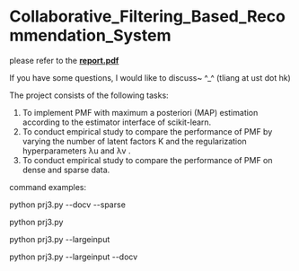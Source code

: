 # Collaborative_Filtering_Based_Recommendation_System

please refer to the **[report.pdf](https://github.com/zslwyuan/Collaborative_Filtering_Based_Recommendation_System/blob/master/report.pdf)**

If you have some questions, I would like to discuss~ ^_^  (tliang at ust dot hk)

The project consists of the following tasks:
1. To implement PMF with maximum a posteriori (MAP) estimation according to the estimator interface of
scikit-learn.
2. To conduct empirical study to compare the performance of PMF by varying the number of latent factors K
and the regularization hyperparameters λu and λv .
3. To conduct empirical study to compare the performance of PMF on dense and sparse data.


command examples:

python prj3.py  --docv --sparse

python prj3.py 

python prj3.py --largeinput

python prj3.py --largeinput --docv
